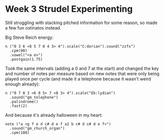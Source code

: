 # Week 3 Strudel Experimenting
Still struggling with stacking pitched information for some reason, so made a few fun ostinatos instead. 

Big Steve Reich energy:

```
n ("0 3 6 <8 5 7 8 4 3> 4").scale("C:dorian").sound("zzfx")
  .cpm(90)
  .vowel("<a e>")
  .postgain(1.75)
```

Took the same intervals (adding a 0 and 7 at the start) and changed the key and number of notes per measure based on new notes that were only being played once per cycle (and made it a telephone because it wasn't weird enough already):

```
n ("0 7 0 3 <6 8 5> 7 <8 3> 4").scale("Eb:lydian")
  .sound("gm_telephone")
  .palindrome() 
  .fast(2)
```

And because it's already halloween in my heart:

```
note ("a <g f e d c# d e f a2 b c# d c# d e f>")
  .sound("gm_church_organ")
  .cpm(180)
```